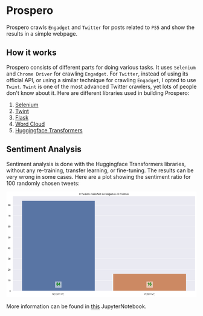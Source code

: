 # Prospero

Prospero crawls `Engadget` and `Twitter` for posts related to `PS5` and show the results in a simple webpage.

## How it works

Prospero consists of different parts for doing various tasks. It uses `Selenium` and `Chrome Driver` for crawling `Engadget`. For `Twitter`, instead of using its official API, or using a similar technique for crawling `Engadget`, I opted to use `Twint`. `Twint` is one of the most advanced Twitter crawlers, yet lots of people don't know about it. Here are different libraries used in building Prospero:

1. [Selenium](https://selenium-python.readthedocs.io/)
1. [Twint](https://github.com/twintproject/twint)
1. [Flask](https://flask.palletsprojects.com/en/1.1.x/)
1. [Word Cloud](https://github.com/amueller/word_cloud)
1. [Huggingface Transformers](https://github.com/huggingface/transformers)

## Sentiment Analysis

Sentiment analysis is done with the Huggingface Transformers libraries, without any re-training, transfer learning, or fine-tuning. The results can be very wrong in some cases. Here are a plot showing the sentiment ratio for 100 randomly chosen tweets:

![Sentiment Analysis](Images/sent.png)

More information can be found in [this](Analysis/sentiment_analysis.ipynb) JupyterNotebook.

